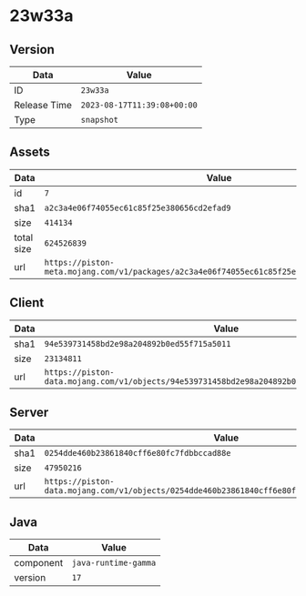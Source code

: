 # 23w33a

## Version

|**Data**        | **Value**                 |
|----------------|-------------------------|
| ID   | ```23w33a```   |
| Release Time   | ```2023-08-17T11:39:08+00:00```   |
| Type   | ```snapshot```   |

## Assets

|**Data**        | **Value**                 |
|----------------|-------------------------|
| id   | ```7```   |
| sha1   | ```a2c3a4e06f74055ec61c85f25e380656cd2efad9```   |
| size   | ```414134```   |
| total size  | ```624526839```  |
| url       | ```https://piston-meta.mojang.com/v1/packages/a2c3a4e06f74055ec61c85f25e380656cd2efad9/7.json``` |

## Client

|**Data**        | **Value**                 |
|----------------|-------------------------|
| sha1   | ```94e539731458bd2e98a204892b0ed55f715a5011```   |
| size   | ```23134811```   |
| url       | ```https://piston-data.mojang.com/v1/objects/94e539731458bd2e98a204892b0ed55f715a5011/client.jar``` |

## Server

|**Data**        | **Value**                 |
|----------------|-------------------------|
| sha1   | ```0254dde460b23861840cff6e80fc7fdbbccad88e```   |
| size   | ```47950216```   |
| url       | ```https://piston-data.mojang.com/v1/objects/0254dde460b23861840cff6e80fc7fdbbccad88e/server.jar``` |

## Java

|**Data**        | **Value**                 |
|----------------|-------------------------|
| component   | ```java-runtime-gamma```   |
| version   | ```17```   |